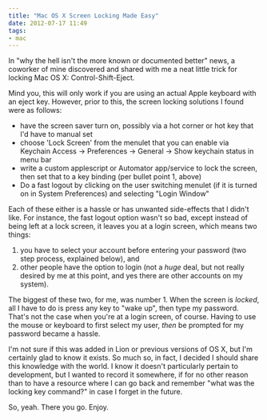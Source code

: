 ```yaml
---
title: "Mac OS X Screen Locking Made Easy"
date: 2012-07-17 11:49
tags: 
- mac
---
```

In "why the hell isn't the more known or documented better" news, a coworker of mine discovered and shared with me a neat little trick for locking Mac OS X: Control-Shift-Eject.

Mind you, this will only work if you are using an actual Apple keyboard with an eject key. However, prior to this, the screen locking solutions I found were as follows:

* have the screen saver turn on, possibly via a hot corner or hot key that I'd have to manual set
* choose 'Lock Screen' from the menulet that you can enable via Keychain Access -> Preferences -> General -> Show keychain status in menu bar
* write a custom applescript or Automator app/service to lock the screen, then set that to a key binding (per bullet point 1, above)
* Do a fast logout by clicking on the user switching menulet (if it is turned on in System Preferences) and selecting "Login Window"

Each of these either is a hassle or has unwanted side-effects that I didn't like. For instance, the fast logout option wasn't so bad, except instead of being left at a lock screen, it leaves you at a login screen, which means two things:

1. you have to select your account before entering your password (two step process, explained below), and 
2. other people have the option to login (not a *huge* deal, but not really desired by me at this point, and yes there are other accounts on my system).

The biggest of these two, for me, was number 1. When the screen is *locked*, all I have to do is press any key to "wake up", then type my password. That's not the case when you're at a login screen, of course. Having to use the mouse or keyboard to first select my user, *then* be prompted for my password became a hassle.

I'm not sure if this was added in Lion or previous versions of OS X, but I'm certainly glad to know it exists. So much so, in fact, I decided I should share this knowledge with the world. I know it doesn't particularly pertain to development, but I wanted to record it somewhere, if for no other reason than to have a resource where I can go back and remember "what was the locking key command?" in case I forget in the future.

So, yeah. There you go. Enjoy.
